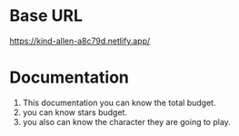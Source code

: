 # Base URL
https://kind-allen-a8c79d.netlify.app/

# Documentation
1. This documentation you can know the total budget.
2. you can know stars budget.
3. you also can know the character they are going to play.
